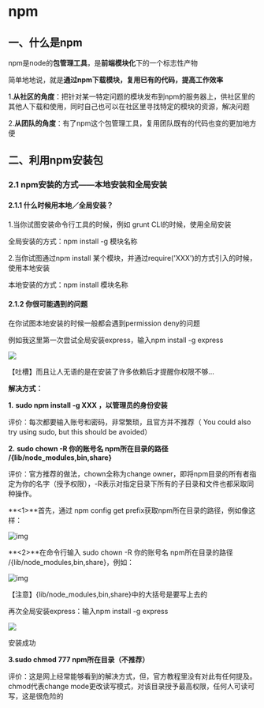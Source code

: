 # npm

## 一、什么是npm

npm是node的**包管理工具**，是**前端模块化**下的一个标志性产物

简单地地说，就是**通过npm下载模块，复用已有的代码，提高工作效率**

1.**从社区的角度**：把针对某一特定问题的模块发布到npm的服务器上，供社区里的其他人下载和使用，同时自己也可以在社区里寻找特定的模块的资源，解决问题

2.**从团队的角度**：有了npm这个包管理工具，复用团队既有的代码也变的更加地方便

## 二、**利用npm安装包**

### 2.1 **npm安装的方式——本地安装和全局安装**

#### 2.1.1 **什么时候用本地／全局安装？**

1.当你试图安装命令行工具的时候，例如 grunt CLI的时候，使用全局安装

全局安装的方式：npm install -g 模块名称

2.当你试图通过npm install 某个模块，并通过require('XXX')的方式引入的时候，使用本地安装

本地安装的方式：npm install 模块名称

#### 2.1.2 **你很可能遇到的问题**

在你试图本地安装的时候一般都会遇到permission deny的问题

例如我这里第一次尝试全局安装express，输入npm install -g express

![](https://images2015.cnblogs.com/blog/1060770/201706/1060770-20170609201942418-242164591.png)

【吐槽】而且让人无语的是在安装了许多依赖后才提醒你权限不够...

**解决方式：**

**1.** **sudo npm install -g XXX ，以管理员的身份安装**

评价：每次都要输入账号和密码，非常繁琐，且官方并不推荐（ You could also try using sudo, but this should be avoided）

**2.** **sudo chown -R 你的账号名 npm所在目录的路径 /{lib/node_modules,bin,share}**

评价：官方推荐的做法，chown全称为change owner，即将npm目录的所有者指定为你的名字（授予权限），-R表示对指定目录下所有的子目录和文件也都采取同种操作。

**<1>**首先，通过 npm config get prefix获取npm所在目录的路径，例如像这样：

![img](https://images2015.cnblogs.com/blog/1060770/201706/1060770-20170609202020403-1849902170.png)

**<2>**在命令行输入 sudo chown -R 你的账号名 npm所在目录的路径 /{lib/node_modules,bin,share}，例如：

![img](https://images2015.cnblogs.com/blog/1060770/201706/1060770-20170609202153637-337797609.png)

【注意】{lib/node_modules,bin,share}中的大括号是要写上去的

再次全局安装express：输入npm install -g express

![](https://images2015.cnblogs.com/blog/1060770/201706/1060770-20170609202238168-910572638.png)

安装成功

**3.sudo chmod 777 npm所在目录（不推荐）**

评价：这是网上经常能够看到的解决方式，但，官方教程里没有对此有任何提及。chmod代表change mode更改读写模式，对该目录授予最高权限，任何人可读可写，这是很危险的

 